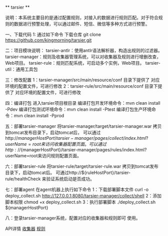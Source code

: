 ** tarsier **

说明：本系统主要目的是通过配置规则，对接入的数据进行规则匹配。对于符合规则的数据进行预警处理，可以通过邮件、短信、微信等多种方式进行预警。

一、下载代码
1: 通过如下命令 下载仓库
git clone https://github.com/kingmorning/tarsier.git

二：项目模块说明：
   tarsier-antlr：使用antlr语法解析器，构造出规则的过滤器。
   tarsier-manager：规则及收集器管理系统，可以对收集器及规则进行增删改查，Web项目。
   tarsier-rule：规则匹配系统，可启动多个实例，Web项目。
   tarsier-util：通用工具包

三：修改配置
   1：tarsier-manager/src/main/resource/conf 目录下提供了 对应环境的配置文件，可进行修改
   2：tarsier-rule/src/main/resource/conf 目录下提供了 对应环境的配置文件，可进行修改
   
四：编译打包
   进入tarsier项目根目录
   编译打包开发环境命令：mvn clean install -Pdev
   编译打包测试环境命令：mvn clean install -Ptest
   编译打包生产环境命令：mvn clean install -Pprod
   
五：部署tarsier-manager
    将tarsier-manager/target/tarsier-manager.war 拷贝到tomcat发布目录下，启动tomcat后，
    可以通过http://${managerHostPort}/tarsier-manager/pages/collect/index.html?userName=root来访问收集器配置页面。
    可以通过http://${managerHostPort}/tarsier-manager/pages/rules/index.html?userName=root来访问规则配置页面。
    
六：部署tarsier-rule
   将tarsier-rule/target/tarsier-rule.war 拷贝到tomcat发布目录下，启动tomcat后。
   可通过http://${ruleHostPort}/tarsier-rule/healthCheck 来验证系统启动是否成功。
   
七：部署agent
   在agent机器上执行如下命令
   1：下载部署脚本文件 curl -o deploy_collect.sh http://127.0.0.1:8080/tarsier-manager/collect/shell
   2：添加脚本权限 chmod +x deploy_collect.sh
   3：执行部署脚本 ./deploy_collect.sh ${managerHostPort}

八：登录tarsier-manager系统，配置对应的收集器和规则即可 使用。



API详情
[收集器](./tarsier-manager/CollectAPI.md)
[规则](./tarsier-manager/RuleAPI.md)
      
